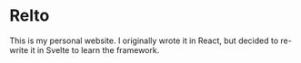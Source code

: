 # Relto

This is my personal website. I originally wrote it in React, but decided to re-write it in Svelte to learn the framework.
